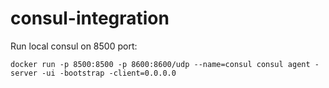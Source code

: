 # consul-integration
Run local consul on 8500 port:

`docker run -p 8500:8500 -p 8600:8600/udp --name=consul consul agent -server -ui -bootstrap -client=0.0.0.0`